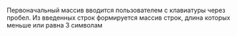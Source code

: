 Первоначальный массив вводится пользователем с клавиатуры через пробел. Из введенных строк формируется массив строк, длина которых меньше или равна 3 символам